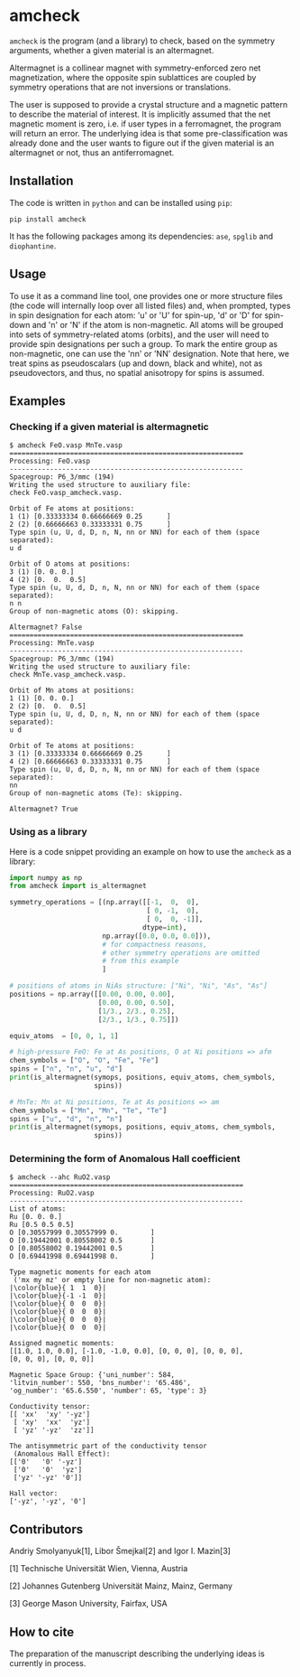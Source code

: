 # amcheck
`amcheck` is the program (and a library) to check, based on the symmetry arguments,
whether a given material is an altermagnet.

Altermagnet is a collinear magnet with symmetry-enforced zero net magnetization,
where the opposite spin sublattices are coupled by symmetry operations that are not inversions or translations.

The user is supposed to provide a crystal structure and a magnetic pattern to describe the material of interest.
It is implicitly assumed that the net magnetic moment is zero, i.e. if user types in a ferromagnet, the program will return an error.
The underlying idea is that some pre-classification was already done
and the user wants to figure out if the given material is an altermagnet or not, thus an antiferromagnet.

## Installation
The code is written in `python` and can be installed using `pip`:
```
pip install amcheck
```
It has the following packages among its dependencies: `ase`, `spglib` and `diophantine`.

## Usage
To use it as a command line tool, one provides one or more structure files
(the code will internally loop over all listed files) and, when prompted,
types in spin designation for each atom: 'u' or 'U' for spin-up, 'd' or 'D'
for spin-down and 'n' or 'N' if the atom is non-magnetic.
All atoms will be grouped into sets of symmetry-related atoms (orbits),
and the user will need to provide spin designations per such a group.
To mark the entire group as non-magnetic, one can use the 'nn' or 'NN' designation.
Note that here, we treat spins as pseudoscalars (up and down, black and white),
not as pseudovectors, and thus, no spatial anisotropy for spins is assumed.

## Examples
### Checking if a given material is altermagnetic
```
$ amcheck FeO.vasp MnTe.vasp                                                                                                                                                                   
==========================================================
Processing: FeO.vasp
----------------------------------------------------------
Spacegroup: P6_3/mmc (194)
Writing the used structure to auxiliary file:
check FeO.vasp_amcheck.vasp.

Orbit of Fe atoms at positions:
1 (1) [0.33333334 0.66666669 0.25      ]   
2 (2) [0.66666663 0.33333331 0.75      ]   
Type spin (u, U, d, D, n, N, nn or NN) for each of them (space
separated):
u d 

Orbit of O atoms at positions:
3 (1) [0. 0. 0.] 
4 (2) [0.  0.  0.5]
Type spin (u, U, d, D, n, N, nn or NN) for each of them (space
separated):
n n 
Group of non-magnetic atoms (O): skipping.

Altermagnet? False
==========================================================
Processing: MnTe.vasp
----------------------------------------------------------
Spacegroup: P6_3/mmc (194)
Writing the used structure to auxiliary file:
check MnTe.vasp_amcheck.vasp.

Orbit of Mn atoms at positions:
1 (1) [0. 0. 0.] 
2 (2) [0.  0.  0.5]
Type spin (u, U, d, D, n, N, nn or NN) for each of them (space
separated):
u d 

Orbit of Te atoms at positions:
3 (1) [0.33333334 0.66666669 0.25      ]   
4 (2) [0.66666663 0.33333331 0.75      ]   
Type spin (u, U, d, D, n, N, nn or NN) for each of them (space
separated):
nn
Group of non-magnetic atoms (Te): skipping.

Altermagnet? True
```


### Using as a library
Here is a code snippet providing an example on how to use the `amcheck` as a
library:
```python
import numpy as np                                                                                                                                                                             
from amcheck import is_altermagnet

symmetry_operations = [(np.array([[-1,  0,  0], 
                                  [ 0, -1,  0], 
                                  [ 0,  0, -1]],
                                 dtype=int),
                       np.array([0.0, 0.0, 0.0])),
                       # for compactness reasons,
                       # other symmetry operations are omitted
                       # from this example
                       ]

# positions of atoms in NiAs structure: ["Ni", "Ni", "As", "As"]
positions = np.array([[0.00, 0.00, 0.00],
                      [0.00, 0.00, 0.50],
                      [1/3., 2/3., 0.25],
                      [2/3., 1/3., 0.75]])

equiv_atoms  = [0, 0, 1, 1]    

# high-pressure FeO: Fe at As positions, O at Ni positions => afm 
chem_symbols = ["O", "O", "Fe", "Fe"]
spins = ["n", "n", "u", "d"]
print(is_altermagnet(symops, positions, equiv_atoms, chem_symbols,
                     spins))

# MnTe: Mn at Ni positions, Te at As positions => am
chem_symbols = ["Mn", "Mn", "Te", "Te"]
spins = ["u", "d", "n", "n"]    
print(is_altermagnet(symops, positions, equiv_atoms, chem_symbols,    
                     spins))
```


### Determining the form of Anomalous Hall coefficient
```
$ amcheck --ahc RuO2.vasp                                                                                                                                                                      
==========================================================
Processing: RuO2.vasp
----------------------------------------------------------
List of atoms:
Ru [0. 0. 0.] 
Ru [0.5 0.5 0.5]
O [0.30557999 0.30557999 0.        ]
O [0.19442001 0.80558002 0.5       ]
O [0.80558002 0.19442001 0.5       ]
O [0.69441998 0.69441998 0.        ]

Type magnetic moments for each atom
 ('mx my mz' or empty line for non-magnetic atom):
|\color{blue}{ 1  1  0}| 
|\color{blue}{-1 -1  0}| 
|\color{blue}{ 0  0  0}| 
|\color{blue}{ 0  0  0}| 
|\color{blue}{ 0  0  0}| 
|\color{blue}{ 0  0  0}| 

Assigned magnetic moments:
[[1.0, 1.0, 0.0], [-1.0, -1.0, 0.0], [0, 0, 0], [0, 0, 0], 
[0, 0, 0], [0, 0, 0]] 

Magnetic Space Group: {'uni_number': 584, 
'litvin_number': 550, 'bns_number': '65.486',
'og_number': '65.6.550', 'number': 65, 'type': 3}

Conductivity tensor:
[[ 'xx'  'xy' '-yz']
 [ 'xy'  'xx'  'yz']
 [ 'yz' '-yz'  'zz']]

The antisymmetric part of the conductivity tensor 
 (Anomalous Hall Effect):
[['0'   '0' '-yz']
 ['0'   '0'  'yz']
 ['yz' '-yz' '0']]

Hall vector:
['-yz', '-yz', '0']
```


## Contributors
Andriy Smolyanyuk[1], Libor Šmejkal[2] and Igor I. Mazin[3]

[1] Technische Universität Wien, Vienna, Austria

[2] Johannes Gutenberg Universität Mainz, Mainz, Germany

[3] George Mason University, Fairfax, USA

## How to cite
The preparation of the manuscript describing the underlying ideas is currently in process.
